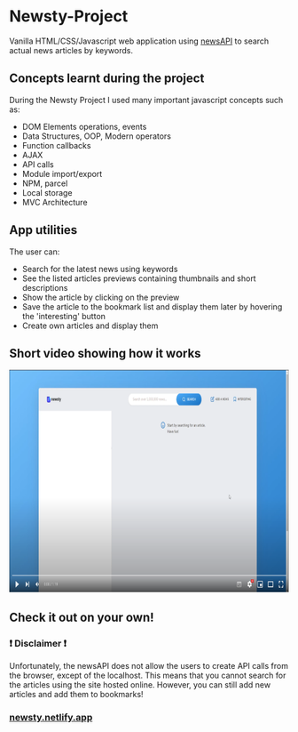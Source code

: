# Newsty-Project
Vanilla HTML/CSS/Javascript web application using [newsAPI](https://newsapi.org/) to search actual news articles by keywords.

## Concepts learnt during the project
During the Newsty Project I used many important javascript concepts such as:
- DOM Elements operations, events
- Data Structures, OOP, Modern operators
- Function callbacks
- AJAX
- API calls
- Module import/export
- NPM, parcel
- Local storage
- MVC Architecture

## App utilities
The user can:
- Search for the latest news using keywords
- See the listed articles previews containing thumbnails and short descriptions
- Show the article by clicking on the preview
- Save the article to the bookmark list and display them later by hovering the 'interesting' button
- Create own articles and display them

## Short video showing how it works

[<img src="https://github.com/czaacza/Newsty-Project/blob/master/helpFiles/videoImg.PNG" width="792" height="400"/>](https://www.youtube.com/watch?v=ibjDHH2049g "Newsty Project presentation")


## Check it out on your own! 
### ❗ Disclaimer ❗

Unfortunately, the newsAPI does not allow the users to create API calls from the browser, except of the localhost. This means that you cannot search for the articles using the site hosted online. However, you can still add new articles and add them to bookmarks!

### [newsty.netlify.app](https://newsty.netlify.app/)
